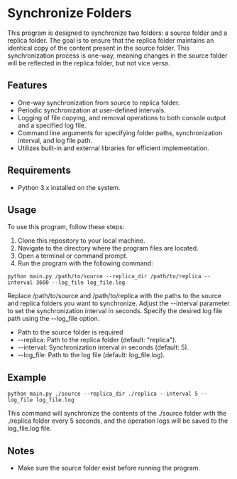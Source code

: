 # Synchronize Folders

This program is designed to synchronize two folders: a source folder and a replica folder. The goal is to ensure that the replica folder maintains an identical copy of the content present in the source folder. This synchronization process is one-way, meaning changes in the source folder will be reflected in the replica folder, but not vice versa.

## Features

- One-way synchronization from source to replica folder.
- Periodic synchronization at user-defined intervals.
- Logging of file copying, and removal operations to both console output and a specified log file.
- Command line arguments for specifying folder paths, synchronization interval, and log file path.
- Utilizes built-in and external libraries for efficient implementation.

## Requirements

- Python 3.x installed on the system.

## Usage

To use this program, follow these steps:

1. Clone this repository to your local machine.
2. Navigate to the directory where the program files are located.
3. Open a terminal or command prompt.
4. Run the program with the following command:

```
python main.py /path/to/source --replica_dir /path/to/replica --interval 3600 --log_file log_file.log
```

Replace /path/to/source and /path/to/replica with the paths to the source and replica folders you want to synchronize. Adjust the --interval parameter to set the synchronization interval in seconds. Specify the desired log file path using the --log_file option.

- Path to the source folder is required
- --replica: Path to the replica folder (default: "replica").
- --interval: Synchronization interval in seconds (default: 5).
- --log_file: Path to the log file (default: log_file.log).

## Example

```
python main.py ./source --replica_dir ./replica --interval 5 --log_file log_file.log
```

This command will synchronize the contents of the ./source folder with the ./replica folder every 5 seconds, and the operation logs will be saved to the log_file.log file.

## Notes

- Make sure the source folder exist before running the program.
